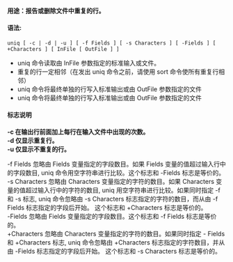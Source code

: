#### 用途：报告或删除文件中重复的行。

#### 语法: 
```uniq [ -c | -d | -u ] [ -f Fields ] [ -s Characters ] [ -Fields ] [ +Characters ] [ InFile [ OutFile ] ]```

+ uniq 命令读取由 InFile 参数指定的标准输入或文件。
+ 重复的行一定相邻（在发出 uniq 命令之前，请使用 sort 命令使所有重复行相邻）
+ uniq 命令将最终单独的行写入标准输出或由 OutFile 参数指定的文件
+ uniq 命令将最终单独的行写入标准输出或由 OutFile 参数指定的文件

#### 标志说明
**-c 在输出行前面加上每行在输入文件中出现的次数。**  
**-d 仅显示重复行。**  
**-u 仅显示不重复的行。**  

-f Fields 忽略由 Fields 变量指定的字段数目。如果 Fields 变量的值超过输入行中的字段数目, uniq 命令用空字符串进行比较。这个标志和 -Fields 标志是等价的。  
-s Characters 忽略由 Characters 变量指定的字符的数目。如果 Characters 变量的值超过输入行中的字符的数目, uniq 用空字符串进行比较。如果同时指定 -f 和 -s 标志, uniq 命令忽略由 -s Characters 标志指定的字符的数目，而从由 -f Fields 标志指定的字段后开始。 这个标志和 +Characters 标志是等价的。  
-Fields 忽略由 Fields 变量指定的字段数目。这个标志和 -f Fields 标志是等价的。  
+Characters 忽略由 Characters 变量指定的字符的数目。如果同时指定 - Fields 和 +Characters 标志, uniq 命令忽略由 +Characters 标志指定的字符数目，并从由 -Fields 标志指定的字段后开始。 这个标志和 -s Characters 标志是等价的。  